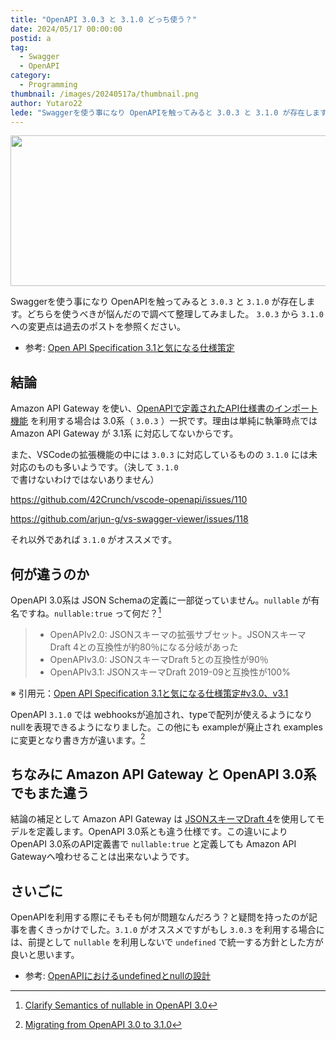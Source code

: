 ```yaml
---
title: "OpenAPI 3.0.3 と 3.1.0 どっち使う？"
date: 2024/05/17 00:00:00
postid: a
tag:
  - Swagger
  - OpenAPI
category:
  - Programming
thumbnail: /images/20240517a/thumbnail.png
author: Yutaro22
lede: "Swaggerを使う事になり OpenAPIを触ってみると 3.0.3 と 3.1.0 が存在します。どちらを使うべきが悩んだので調べて整理してみました。"
---
```


<img src="/images/20240517a/OpenAPI_Logo_Pantone-1.png" alt="" width="800" height="241">

Swaggerを使う事になり OpenAPIを触ってみると `3.0.3` と `3.1.0` が存在します。どちらを使うべきが悩んだので調べて整理してみました。
`3.0.3` から `3.1.0` への変更点は過去のポストを参照ください。

* 参考:  [Open API Specification 3.1と気になる仕様策定 ](https://future-architect.github.io/articles/20220622b/#v3-0%E3%80%81v3-1)

## 結論

Amazon API Gateway を使い、[OpenAPIで定義されたAPI仕様書のインポート機能](https://docs.aws.amazon.com/ja_jp/apigateway/latest/developerguide/api-gateway-import-api.html) を利用する場合は 3.0系（ `3.0.3` ）一択です。理由は単純に執筆時点では Amazon API Gateway が 3.1系 に対応してないからです。

また、VSCodeの拡張機能の中には `3.0.3` に対応しているものの `3.1.0` には未対応のものも多いようです。（決して `3.1.0` で書けないわけではないありません）

https://github.com/42Crunch/vscode-openapi/issues/110

https://github.com/arjun-g/vs-swagger-viewer/issues/118

それ以外であれば `3.1.0` がオススメです。

## 何が違うのか

OpenAPI 3.0系は JSON Schemaの定義に一部従っていません。`nullable` が有名ですね。`nullable:true` って何だ？[^1]

> - OpenAPIv2.0: JSONスキーマの拡張サブセット。JSONスキーマDraft 4との互換性が約80％になる分岐があった
> - OpenAPIv3.0: JSONスキーマDraft 5との互換性が90％
> - OpenAPIv3.1: JSONスキーマDraft 2019-09と互換性が100%

※ 引用元：[Open API Specification 3.1と気になる仕様策定#v3.0、v3.1](https://future-architect.github.io/articles/20220622b/#v3-0%E3%80%81v3-1)

OpenAPI `3.1.0` では webhooksが追加され、typeで配列が使えるようになり nullを表現できるようになりました。この他にも exampleが廃止され examplesに変更となり書き方が違います。[^2]

## ちなみに Amazon API Gateway と OpenAPI 3.0系でもまた違う

結論の補足として Amazon API Gateway は [JSONスキーマDraft 4](https://docs.aws.amazon.com/ja_jp/apigateway/latest/developerguide/models-mappings-models.html)を使用してモデルを定義します。OpenAPI 3.0系とも違う仕様です。この違いにより OpenAPI 3.0系のAPI定義書で `nullable:true` と定義しても Amazon API Gatewayへ喰わせることは出来ないようです。

## さいごに

OpenAPIを利用する際にそもそも何が問題なんだろう？と疑問を持ったのが記事を書くきっかけでした。`3.1.0` がオススメですがもし `3.0.3` を利用する場合には、前提として `nullable` を利用しないで `undefined` で統一する方針とした方が良いと思います。

* 参考: [OpenAPIにおけるundefinedとnullの設計 ](https://future-architect.github.io/articles/20211028b/)


[^1]:[Clarify Semantics of nullable in OpenAPI 3.0](https://github.com/OAI/OpenAPI-Specification/blob/main/proposals/2019-10-31-Clarify-Nullable.md)
[^2]:[Migrating from OpenAPI 3.0 to 3.1.0](https://www.openapis.org/blog/2021/02/16/migrating-from-openapi-3-0-to-3-1-0)

